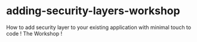 # adding-security-layers-workshop

How to add security layer to your existing application with minimal touch to code ! The Workshop !
